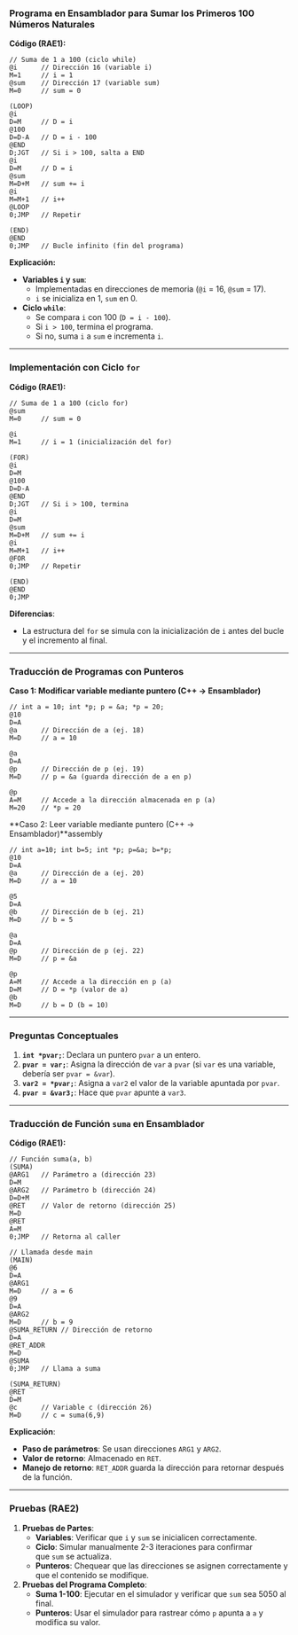 ### **Programa en Ensamblador para Sumar los Primeros 100 Números Naturales**

**Código (RAE1):**

```
// Suma de 1 a 100 (ciclo while)
@i      // Dirección 16 (variable i)
M=1     // i = 1
@sum    // Dirección 17 (variable sum)
M=0     // sum = 0

(LOOP)
@i
D=M     // D = i
@100
D=D-A   // D = i - 100
@END
D;JGT   // Si i > 100, salta a END
@i
D=M     // D = i
@sum
M=D+M   // sum += i
@i
M=M+1   // i++
@LOOP
0;JMP   // Repetir

(END)
@END
0;JMP   // Bucle infinito (fin del programa)
```

**Explicación:**

- **Variables `i` y `sum`**:
    - Implementadas en direcciones de memoria (`@i` = 16, `@sum` = 17).
    - `i` se inicializa en 1, `sum` en 0.
- **Ciclo `while`**:
    - Se compara `i` con 100 (`D = i - 100`).
    - Si `i > 100`, termina el programa.
    - Si no, suma `i` a `sum` e incrementa `i`.

---

### **Implementación con Ciclo `for`**

**Código (RAE1):**

```
// Suma de 1 a 100 (ciclo for)
@sum
M=0     // sum = 0

@i
M=1     // i = 1 (inicialización del for)

(FOR)
@i
D=M
@100
D=D-A
@END
D;JGT   // Si i > 100, termina
@i
D=M
@sum
M=D+M   // sum += i
@i
M=M+1   // i++
@FOR
0;JMP   // Repetir

(END)
@END
0;JMP
```

**Diferencias**:

- La estructura del `for` se simula con la inicialización de `i` antes del bucle y el incremento al final.

---

### **Traducción de Programas con Punteros**

**Caso 1: Modificar variable mediante puntero (C++ → Ensamblador)**

```
// int a = 10; int *p; p = &a; *p = 20;
@10
D=A
@a      // Dirección de a (ej. 18)
M=D     // a = 10

@a
D=A
@p      // Dirección de p (ej. 19)
M=D     // p = &a (guarda dirección de a en p)

@p
A=M     // Accede a la dirección almacenada en p (a)
M=20    // *p = 20
```

**Caso 2: Leer variable mediante puntero (C++ → Ensamblador)**assembly

```
// int a=10; int b=5; int *p; p=&a; b=*p;
@10
D=A
@a      // Dirección de a (ej. 20)
M=D     // a = 10

@5
D=A
@b      // Dirección de b (ej. 21)
M=D     // b = 5

@a
D=A
@p      // Dirección de p (ej. 22)
M=D     // p = &a

@p
A=M     // Accede a la dirección en p (a)
D=M     // D = *p (valor de a)
@b
M=D     // b = D (b = 10)
```

---

### **Preguntas Conceptuales**

1. **`int *pvar;`**: Declara un puntero `pvar` a un entero.
2. **`pvar = var;`**: Asigna la dirección de `var` a `pvar` (si `var` es una variable, debería ser `pvar = &var`).
3. **`var2 = *pvar;`**: Asigna a `var2` el valor de la variable apuntada por `pvar`.
4. **`pvar = &var3;`**: Hace que `pvar` apunte a `var3`.

---

### **Traducción de Función `suma` en Ensamblador**

**Código (RAE1):**

```
// Función suma(a, b)
(SUMA)
@ARG1   // Parámetro a (dirección 23)
D=M
@ARG2   // Parámetro b (dirección 24)
D=D+M
@RET    // Valor de retorno (dirección 25)
M=D
@RET
A=M
0;JMP   // Retorna al caller

// Llamada desde main
(MAIN)
@6
D=A
@ARG1
M=D     // a = 6
@9
D=A
@ARG2
M=D     // b = 9
@SUMA_RETURN // Dirección de retorno
D=A
@RET_ADDR
M=D
@SUMA
0;JMP   // Llama a suma

(SUMA_RETURN)
@RET
D=M
@c      // Variable c (dirección 26)
M=D     // c = suma(6,9)
```

**Explicación**:

- **Paso de parámetros**: Se usan direcciones `ARG1` y `ARG2`.
- **Valor de retorno**: Almacenado en `RET`.
- **Manejo de retorno**: `RET_ADDR` guarda la dirección para retornar después de la función.

---

### **Pruebas (RAE2)**

1. **Pruebas de Partes**:
    - **Variables**: Verificar que `i` y `sum` se inicialicen correctamente.
    - **Ciclo**: Simular manualmente 2-3 iteraciones para confirmar que `sum` se actualiza.
    - **Punteros**: Chequear que las direcciones se asignen correctamente y que el contenido se modifique.
2. **Pruebas del Programa Completo**:
    - **Suma 1-100**: Ejecutar en el simulador y verificar que `sum` sea 5050 al final.
    - **Punteros**: Usar el simulador para rastrear cómo `p` apunta a `a` y modifica su valor.
